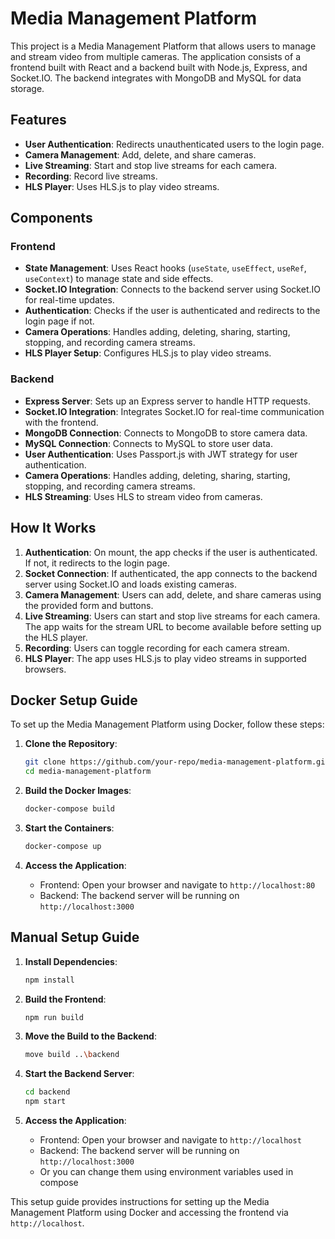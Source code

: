 # Media Management Platform

This project is a Media Management Platform that allows users to manage and stream video from multiple cameras. The application consists of a frontend built with React and a backend built with Node.js, Express, and Socket.IO. The backend integrates with MongoDB and MySQL for data storage.

## Features

- **User Authentication**: Redirects unauthenticated users to the login page.
- **Camera Management**: Add, delete, and share cameras.
- **Live Streaming**: Start and stop live streams for each camera.
- **Recording**: Record live streams.
- **HLS Player**: Uses HLS.js to play video streams.

## Components

### Frontend

- **State Management**: Uses React hooks (`useState`, `useEffect`, `useRef`, `useContext`) to manage state and side effects.
- **Socket.IO Integration**: Connects to the backend server using Socket.IO for real-time updates.
- **Authentication**: Checks if the user is authenticated and redirects to the login page if not.
- **Camera Operations**: Handles adding, deleting, sharing, starting, stopping, and recording camera streams.
- **HLS Player Setup**: Configures HLS.js to play video streams.

### Backend

- **Express Server**: Sets up an Express server to handle HTTP requests.
- **Socket.IO Integration**: Integrates Socket.IO for real-time communication with the frontend.
- **MongoDB Connection**: Connects to MongoDB to store camera data.
- **MySQL Connection**: Connects to MySQL to store user data.
- **User Authentication**: Uses Passport.js with JWT strategy for user authentication.
- **Camera Operations**: Handles adding, deleting, sharing, starting, stopping, and recording camera streams.
- **HLS Streaming**: Uses HLS to stream video from cameras.

## How It Works

1. **Authentication**: On mount, the app checks if the user is authenticated. If not, it redirects to the login page.
2. **Socket Connection**: If authenticated, the app connects to the backend server using Socket.IO and loads existing cameras.
3. **Camera Management**: Users can add, delete, and share cameras using the provided form and buttons.
4. **Live Streaming**: Users can start and stop live streams for each camera. The app waits for the stream URL to become available before setting up the HLS player.
5. **Recording**: Users can toggle recording for each camera stream.
6. **HLS Player**: The app uses HLS.js to play video streams in supported browsers.

## Docker Setup Guide

To set up the Media Management Platform using Docker, follow these steps:

1. **Clone the Repository**:
    ```sh
    git clone https://github.com/your-repo/media-management-platform.git
    cd media-management-platform
    ```

2. **Build the Docker Images**:
    ```sh
    docker-compose build
    ```

3. **Start the Containers**:
    ```sh
    docker-compose up
    ```

4. **Access the Application**:
    - Frontend: Open your browser and navigate to `http://localhost:80`
    - Backend: The backend server will be running on `http://localhost:3000`

## Manual Setup Guide

1. **Install Dependencies**:
    ```sh
    npm install
    ```

2. **Build the Frontend**:
    ```sh
    npm run build
    ```

3. **Move the Build to the Backend**:
    ```sh
    move build ..\backend
    ```

4. **Start the Backend Server**:
    ```sh
    cd backend
    npm start
    ```

5. **Access the Application**:
    - Frontend: Open your browser and navigate to `http://localhost`
    - Backend: The backend server will be running on `http://localhost:3000`
    - Or you can change them using environment variables used in compose

This setup guide provides instructions for setting up the Media Management Platform using Docker and accessing the frontend via `http://localhost`.